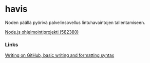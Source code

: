 # havis

Noden päällä pyörivä palvelinsovellus lintuhavaintojen tallentamiseen.

[Node.js ohjelmointiprojekti (582380)](https://www.cs.helsinki.fi/courses/582380/2017/v/k/1)

### Links
[Writing on GitHub, basic writing and formatting syntax](https://help.github.com/articles/basic-writing-and-formatting-syntax/)
